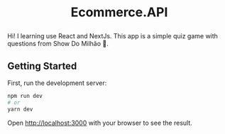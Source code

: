 <h1 align="center">
  <p align="center">Ecommerce.API</p>
</h1>

Hi! I learning use React and NextJs. This app is a simple quiz game with questions from Show Do Milhão 💸.

## Getting Started

First, run the development server:

```bash
npm run dev
# or
yarn dev
```

Open [http://localhost:3000](http://localhost:3000) with your browser to see the result.
